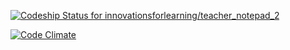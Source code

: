 [ ![Codeship Status for innovationsforlearning/teacher_notepad_2](https://codeship.com/projects/063e3620-a8d0-0132-0d55-0aa73f753338/status?branch=master)](https://codeship.com/projects/67513)  

[![Code Climate](https://codeclimate.com/repos/54fe11c6e30ba025e60019b9/badges/f3aec3044ba82c49c0e7/gpa.svg)](https://codeclimate.com/repos/54fe11c6e30ba025e60019b9/feed)